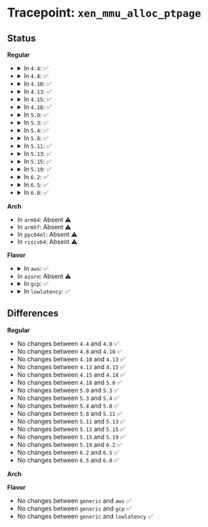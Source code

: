 # Tracepoint: <code>xen_mmu_alloc_ptpage</code>

## Status
<b>Regular</b>
<ul>
<li>
<details>
<summary>In <code>4.4</code>: ✅</summary>

Event:

```c
struct trace_event_raw_xen_mmu_alloc_ptpage {
    struct trace_entry ent;
    struct mm_struct *mm;
    long unsigned int pfn;
    unsigned int level;
    bool pinned;
    char __data[0];
};
```
Function:

```c
void trace_event_raw_event_xen_mmu_alloc_ptpage(void *__data, struct mm_struct *mm, long unsigned int pfn, unsigned int level, bool pinned);
```
</details>
</li>
<li>
<details>
<summary>In <code>4.8</code>: ✅</summary>

Event:

```c
struct trace_event_raw_xen_mmu_alloc_ptpage {
    struct trace_entry ent;
    struct mm_struct *mm;
    long unsigned int pfn;
    unsigned int level;
    bool pinned;
    char __data[0];
};
```
Function:

```c
void trace_event_raw_event_xen_mmu_alloc_ptpage(void *__data, struct mm_struct *mm, long unsigned int pfn, unsigned int level, bool pinned);
```
</details>
</li>
<li>
<details>
<summary>In <code>4.10</code>: ✅</summary>

Event:

```c
struct trace_event_raw_xen_mmu_alloc_ptpage {
    struct trace_entry ent;
    struct mm_struct *mm;
    long unsigned int pfn;
    unsigned int level;
    bool pinned;
    char __data[0];
};
```
Function:

```c
void trace_event_raw_event_xen_mmu_alloc_ptpage(void *__data, struct mm_struct *mm, long unsigned int pfn, unsigned int level, bool pinned);
```
</details>
</li>
<li>
<details>
<summary>In <code>4.13</code>: ✅</summary>

Event:

```c
struct trace_event_raw_xen_mmu_alloc_ptpage {
    struct trace_entry ent;
    struct mm_struct *mm;
    long unsigned int pfn;
    unsigned int level;
    bool pinned;
    char __data[0];
};
```
Function:

```c
void trace_event_raw_event_xen_mmu_alloc_ptpage(void *__data, struct mm_struct *mm, long unsigned int pfn, unsigned int level, bool pinned);
```
</details>
</li>
<li>
<details>
<summary>In <code>4.15</code>: ✅</summary>

Event:

```c
struct trace_event_raw_xen_mmu_alloc_ptpage {
    struct trace_entry ent;
    struct mm_struct *mm;
    long unsigned int pfn;
    unsigned int level;
    bool pinned;
    char __data[0];
};
```
Function:

```c
void trace_event_raw_event_xen_mmu_alloc_ptpage(void *__data, struct mm_struct *mm, long unsigned int pfn, unsigned int level, bool pinned);
```
</details>
</li>
<li>
<details>
<summary>In <code>4.18</code>: ✅</summary>

Event:

```c
struct trace_event_raw_xen_mmu_alloc_ptpage {
    struct trace_entry ent;
    struct mm_struct *mm;
    long unsigned int pfn;
    unsigned int level;
    bool pinned;
    char __data[0];
};
```
Function:

```c
void trace_event_raw_event_xen_mmu_alloc_ptpage(void *__data, struct mm_struct *mm, long unsigned int pfn, unsigned int level, bool pinned);
```
</details>
</li>
<li>
<details>
<summary>In <code>5.0</code>: ✅</summary>

Event:

```c
struct trace_event_raw_xen_mmu_alloc_ptpage {
    struct trace_entry ent;
    struct mm_struct *mm;
    long unsigned int pfn;
    unsigned int level;
    bool pinned;
    char __data[0];
};
```
Function:

```c
void trace_event_raw_event_xen_mmu_alloc_ptpage(void *__data, struct mm_struct *mm, long unsigned int pfn, unsigned int level, bool pinned);
```
</details>
</li>
<li>
<details>
<summary>In <code>5.3</code>: ✅</summary>

Event:

```c
struct trace_event_raw_xen_mmu_alloc_ptpage {
    struct trace_entry ent;
    struct mm_struct *mm;
    long unsigned int pfn;
    unsigned int level;
    bool pinned;
    char __data[0];
};
```
Function:

```c
void trace_event_raw_event_xen_mmu_alloc_ptpage(void *__data, struct mm_struct *mm, long unsigned int pfn, unsigned int level, bool pinned);
```
</details>
</li>
<li>
<details>
<summary>In <code>5.4</code>: ✅</summary>

Event:

```c
struct trace_event_raw_xen_mmu_alloc_ptpage {
    struct trace_entry ent;
    struct mm_struct *mm;
    long unsigned int pfn;
    unsigned int level;
    bool pinned;
    char __data[0];
};
```
Function:

```c
void trace_event_raw_event_xen_mmu_alloc_ptpage(void *__data, struct mm_struct *mm, long unsigned int pfn, unsigned int level, bool pinned);
```
</details>
</li>
<li>
<details>
<summary>In <code>5.8</code>: ✅</summary>

Event:

```c
struct trace_event_raw_xen_mmu_alloc_ptpage {
    struct trace_entry ent;
    struct mm_struct *mm;
    long unsigned int pfn;
    unsigned int level;
    bool pinned;
    char __data[0];
};
```
Function:

```c
void trace_event_raw_event_xen_mmu_alloc_ptpage(void *__data, struct mm_struct *mm, long unsigned int pfn, unsigned int level, bool pinned);
```
</details>
</li>
<li>
<details>
<summary>In <code>5.11</code>: ✅</summary>

Event:

```c
struct trace_event_raw_xen_mmu_alloc_ptpage {
    struct trace_entry ent;
    struct mm_struct *mm;
    long unsigned int pfn;
    unsigned int level;
    bool pinned;
    char __data[0];
};
```
Function:

```c
void trace_event_raw_event_xen_mmu_alloc_ptpage(void *__data, struct mm_struct *mm, long unsigned int pfn, unsigned int level, bool pinned);
```
</details>
</li>
<li>
<details>
<summary>In <code>5.13</code>: ✅</summary>

Event:

```c
struct trace_event_raw_xen_mmu_alloc_ptpage {
    struct trace_entry ent;
    struct mm_struct *mm;
    long unsigned int pfn;
    unsigned int level;
    bool pinned;
    char __data[0];
};
```
Function:

```c
void trace_event_raw_event_xen_mmu_alloc_ptpage(void *__data, struct mm_struct *mm, long unsigned int pfn, unsigned int level, bool pinned);
```
</details>
</li>
<li>
<details>
<summary>In <code>5.15</code>: ✅</summary>

Event:

```c
struct trace_event_raw_xen_mmu_alloc_ptpage {
    struct trace_entry ent;
    struct mm_struct *mm;
    long unsigned int pfn;
    unsigned int level;
    bool pinned;
    char __data[0];
};
```
Function:

```c
void trace_event_raw_event_xen_mmu_alloc_ptpage(void *__data, struct mm_struct *mm, long unsigned int pfn, unsigned int level, bool pinned);
```
</details>
</li>
<li>
<details>
<summary>In <code>5.19</code>: ✅</summary>

Event:

```c
struct trace_event_raw_xen_mmu_alloc_ptpage {
    struct trace_entry ent;
    struct mm_struct *mm;
    long unsigned int pfn;
    unsigned int level;
    bool pinned;
    char __data[0];
};
```
Function:

```c
void trace_event_raw_event_xen_mmu_alloc_ptpage(void *__data, struct mm_struct *mm, long unsigned int pfn, unsigned int level, bool pinned);
```
</details>
</li>
<li>
<details>
<summary>In <code>6.2</code>: ✅</summary>

Event:

```c
struct trace_event_raw_xen_mmu_alloc_ptpage {
    struct trace_entry ent;
    struct mm_struct *mm;
    long unsigned int pfn;
    unsigned int level;
    bool pinned;
    char __data[0];
};
```
Function:

```c
void trace_event_raw_event_xen_mmu_alloc_ptpage(void *__data, struct mm_struct *mm, long unsigned int pfn, unsigned int level, bool pinned);
```
</details>
</li>
<li>
<details>
<summary>In <code>6.5</code>: ✅</summary>

Event:

```c
struct trace_event_raw_xen_mmu_alloc_ptpage {
    struct trace_entry ent;
    struct mm_struct *mm;
    long unsigned int pfn;
    unsigned int level;
    bool pinned;
    char __data[0];
};
```
Function:

```c
void trace_event_raw_event_xen_mmu_alloc_ptpage(void *__data, struct mm_struct *mm, long unsigned int pfn, unsigned int level, bool pinned);
```
</details>
</li>
<li>
<details>
<summary>In <code>6.8</code>: ✅</summary>

Event:

```c
struct trace_event_raw_xen_mmu_alloc_ptpage {
    struct trace_entry ent;
    struct mm_struct *mm;
    long unsigned int pfn;
    unsigned int level;
    bool pinned;
    char __data[0];
};
```
Function:

```c
void trace_event_raw_event_xen_mmu_alloc_ptpage(void *__data, struct mm_struct *mm, long unsigned int pfn, unsigned int level, bool pinned);
```
</details>
</li>
</ul>
<b>Arch</b>
<ul>
<li>
In <code>arm64</code>: Absent ⚠️
</li>
<li>
In <code>armhf</code>: Absent ⚠️
</li>
<li>
In <code>ppc64el</code>: Absent ⚠️
</li>
<li>
In <code>riscv64</code>: Absent ⚠️
</li>
</ul>
<b>Flavor</b>
<ul>
<li>
<details>
<summary>In <code>aws</code>: ✅</summary>

Event:

```c
struct trace_event_raw_xen_mmu_alloc_ptpage {
    struct trace_entry ent;
    struct mm_struct *mm;
    long unsigned int pfn;
    unsigned int level;
    bool pinned;
    char __data[0];
};
```
Function:

```c
void trace_event_raw_event_xen_mmu_alloc_ptpage(void *__data, struct mm_struct *mm, long unsigned int pfn, unsigned int level, bool pinned);
```
</details>
</li>
<li>
In <code>azure</code>: Absent ⚠️
</li>
<li>
<details>
<summary>In <code>gcp</code>: ✅</summary>

Event:

```c
struct trace_event_raw_xen_mmu_alloc_ptpage {
    struct trace_entry ent;
    struct mm_struct *mm;
    long unsigned int pfn;
    unsigned int level;
    bool pinned;
    char __data[0];
};
```
Function:

```c
void trace_event_raw_event_xen_mmu_alloc_ptpage(void *__data, struct mm_struct *mm, long unsigned int pfn, unsigned int level, bool pinned);
```
</details>
</li>
<li>
<details>
<summary>In <code>lowlatency</code>: ✅</summary>

Event:

```c
struct trace_event_raw_xen_mmu_alloc_ptpage {
    struct trace_entry ent;
    struct mm_struct *mm;
    long unsigned int pfn;
    unsigned int level;
    bool pinned;
    char __data[0];
};
```
Function:

```c
void trace_event_raw_event_xen_mmu_alloc_ptpage(void *__data, struct mm_struct *mm, long unsigned int pfn, unsigned int level, bool pinned);
```
</details>
</li>
</ul>

## Differences
<b>Regular</b>
<ul>
<li>
No changes between <code>4.4</code> and <code>4.8</code> ✅
</li>
<li>
No changes between <code>4.8</code> and <code>4.10</code> ✅
</li>
<li>
No changes between <code>4.10</code> and <code>4.13</code> ✅
</li>
<li>
No changes between <code>4.13</code> and <code>4.15</code> ✅
</li>
<li>
No changes between <code>4.15</code> and <code>4.18</code> ✅
</li>
<li>
No changes between <code>4.18</code> and <code>5.0</code> ✅
</li>
<li>
No changes between <code>5.0</code> and <code>5.3</code> ✅
</li>
<li>
No changes between <code>5.3</code> and <code>5.4</code> ✅
</li>
<li>
No changes between <code>5.4</code> and <code>5.8</code> ✅
</li>
<li>
No changes between <code>5.8</code> and <code>5.11</code> ✅
</li>
<li>
No changes between <code>5.11</code> and <code>5.13</code> ✅
</li>
<li>
No changes between <code>5.13</code> and <code>5.15</code> ✅
</li>
<li>
No changes between <code>5.15</code> and <code>5.19</code> ✅
</li>
<li>
No changes between <code>5.19</code> and <code>6.2</code> ✅
</li>
<li>
No changes between <code>6.2</code> and <code>6.5</code> ✅
</li>
<li>
No changes between <code>6.5</code> and <code>6.8</code> ✅
</li>
</ul>
<b>Arch</b>
<ul>
</ul>
<b>Flavor</b>
<ul>
<li>
No changes between <code>generic</code> and <code>aws</code> ✅
</li>
<li>
No changes between <code>generic</code> and <code>gcp</code> ✅
</li>
<li>
No changes between <code>generic</code> and <code>lowlatency</code> ✅
</li>
</ul>
